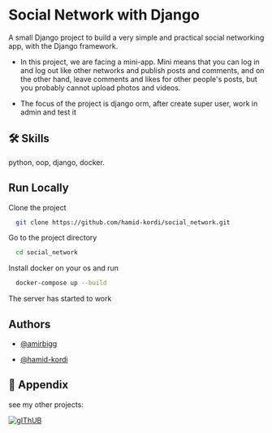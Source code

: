 
# Social Network with Django

A small Django project to build a very simple and practical social networking app, with the Django framework.


* In this project, we are facing a mini-app. Mini means that you can log in and log out like other networks and publish posts and comments, and on the other hand, leave comments and likes for other people's posts, but you probably cannot upload photos and videos.

* The focus of the project is django orm, after create super user, work in admin and test it

## 🛠 Skills
python, oop, django, docker.


## Run Locally

Clone the project

```bash
  git clone https://github.com/hamid-kordi/social_network.git
```

Go to the project directory

```bash
  cd social_network
```

Install docker on your os and run 

```bash
  docker-compose up --build
```

The server has started to work



## Authors

- [@amirbigg](https://github.com/amirbigg)

- [@hamid-kordi](https://github.com/hamid-kordi)
## 🔗 Appendix
see my other projects: 

[![gIThUB](https://img.shields.io/badge/github-000?style=for-the-badge&logo=github&logoColor=wight)](https://github.com/hamid-kordi?tab=repositories)



